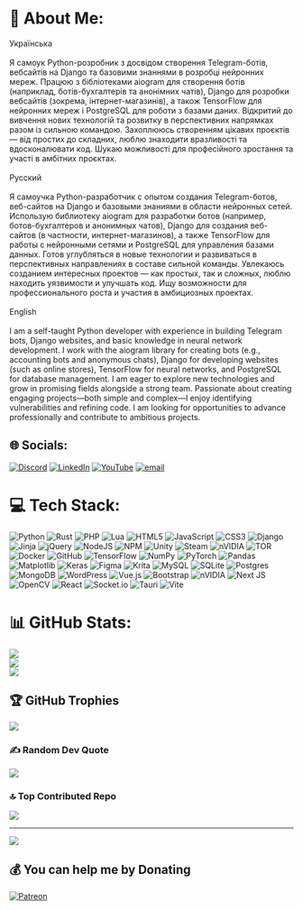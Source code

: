 # 💫 About Me:
Українська<br><br>Я самоук Python-розробник з досвідом створення Telegram-ботів, вебсайтів на Django та базовими знаннями в розробці нейронних мереж. Працюю з бібліотеками aiogram для створення ботів (наприклад, ботів-бухгалтерів та анонімних чатів), Django для розробки вебсайтів (зокрема, інтернет-магазинів), а також TensorFlow для нейронних мереж і PostgreSQL для роботи з базами даних. Відкритий до вивчення нових технологій та розвитку в перспективних напрямках разом із сильною командою. Захоплююсь створенням цікавих проєктів — від простих до складних, люблю знаходити вразливості та вдосконалювати код. Шукаю можливості для професійного зростання та участі в амбітних проєктах.<br><br>Русский<br><br>Я самоучка Python-разработчик с опытом создания Telegram-ботов, веб-сайтов на Django и базовыми знаниями в области нейронных сетей. Использую библиотеку aiogram для разработки ботов (например, ботов-бухгалтеров и анонимных чатов), Django для создания веб-сайтов (в частности, интернет-магазинов), а также TensorFlow для работы с нейронными сетями и PostgreSQL для управления базами данных. Готов углубляться в новые технологии и развиваться в перспективных направлениях в составе сильной команды. Увлекаюсь созданием интересных проектов — как простых, так и сложных, люблю находить уязвимости и улучшать код. Ищу возможности для профессионального роста и участия в амбициозных проектах.<br><br>English<br><br>I am a self-taught Python developer with experience in building Telegram bots, Django websites, and basic knowledge in neural network development. I work with the aiogram library for creating bots (e.g., accounting bots and anonymous chats), Django for developing websites (such as online stores), TensorFlow for neural networks, and PostgreSQL for database management. I am eager to explore new technologies and grow in promising fields alongside a strong team. Passionate about creating engaging projects—both simple and complex—I enjoy identifying vulnerabilities and refining code. I am looking for opportunities to advance professionally and contribute to ambitious projects.


## 🌐 Socials:
[![Discord](https://img.shields.io/badge/Discord-%237289DA.svg?logo=discord&logoColor=white)](https://discord.gg/aQ6jdpHr) [![LinkedIn](https://img.shields.io/badge/LinkedIn-%230077B5.svg?logo=linkedin&logoColor=white)](https://linkedin.com/in/%D0%BD%D0%B5%D0%B7%D0%B3%D0%BE%D0%B4%D1%8E%D0%BA-%D0%BC%D0%B8%D1%80%D0%BE%D1%81%D0%BB%D0%B0%D0%B2-4960a22a0/) [![YouTube](https://img.shields.io/badge/YouTube-%23FF0000.svg?logo=YouTube&logoColor=white)](https://youtube.com/@mirozr6707) [![email](https://img.shields.io/badge/Email-D14836?logo=gmail&logoColor=white)](mailto:miroslavnezgoduk8@gmail.com) 

# 💻 Tech Stack:
![Python](https://img.shields.io/badge/python-3670A0?style=for-the-badge&logo=python&logoColor=ffdd54) ![Rust](https://img.shields.io/badge/rust-%23000000.svg?style=for-the-badge&logo=rust&logoColor=white) ![PHP](https://img.shields.io/badge/php-%23777BB4.svg?style=for-the-badge&logo=php&logoColor=white) ![Lua](https://img.shields.io/badge/lua-%232C2D72.svg?style=for-the-badge&logo=lua&logoColor=white) ![HTML5](https://img.shields.io/badge/html5-%23E34F26.svg?style=for-the-badge&logo=html5&logoColor=white) ![JavaScript](https://img.shields.io/badge/javascript-%23323330.svg?style=for-the-badge&logo=javascript&logoColor=%23F7DF1E) ![CSS3](https://img.shields.io/badge/css3-%231572B6.svg?style=for-the-badge&logo=css3&logoColor=white) ![Django](https://img.shields.io/badge/django-%23092E20.svg?style=for-the-badge&logo=django&logoColor=white) ![Jinja](https://img.shields.io/badge/jinja-white.svg?style=for-the-badge&logo=jinja&logoColor=black) ![jQuery](https://img.shields.io/badge/jquery-%230769AD.svg?style=for-the-badge&logo=jquery&logoColor=white) ![NodeJS](https://img.shields.io/badge/node.js-6DA55F?style=for-the-badge&logo=node.js&logoColor=white) ![NPM](https://img.shields.io/badge/NPM-%23CB3837.svg?style=for-the-badge&logo=npm&logoColor=white) ![Unity](https://img.shields.io/badge/unity-%23000000.svg?style=for-the-badge&logo=unity&logoColor=white) ![Steam](https://img.shields.io/badge/steam-%23000000.svg?style=for-the-badge&logo=steam&logoColor=white) ![nVIDIA](https://img.shields.io/badge/nVIDIA-%2376B900.svg?style=for-the-badge&logo=nVIDIA&logoColor=white) ![TOR](https://img.shields.io/badge/tor-%237E4798.svg?style=for-the-badge&logo=tor-project&logoColor=white) ![Docker](https://img.shields.io/badge/docker-%230db7ed.svg?style=for-the-badge&logo=docker&logoColor=white) ![GitHub](https://img.shields.io/badge/github-%23121011.svg?style=for-the-badge&logo=github&logoColor=white) ![TensorFlow](https://img.shields.io/badge/TensorFlow-%23FF6F00.svg?style=for-the-badge&logo=TensorFlow&logoColor=white) ![NumPy](https://img.shields.io/badge/numpy-%23013243.svg?style=for-the-badge&logo=numpy&logoColor=white) ![PyTorch](https://img.shields.io/badge/PyTorch-%23EE4C2C.svg?style=for-the-badge&logo=PyTorch&logoColor=white) ![Pandas](https://img.shields.io/badge/pandas-%23150458.svg?style=for-the-badge&logo=pandas&logoColor=white) ![Matplotlib](https://img.shields.io/badge/Matplotlib-%23ffffff.svg?style=for-the-badge&logo=Matplotlib&logoColor=black) ![Keras](https://img.shields.io/badge/Keras-%23D00000.svg?style=for-the-badge&logo=Keras&logoColor=white) ![Figma](https://img.shields.io/badge/figma-%23F24E1E.svg?style=for-the-badge&logo=figma&logoColor=white) ![Krita](https://img.shields.io/badge/Krita-203759?style=for-the-badge&logo=krita&logoColor=EEF37B) ![MySQL](https://img.shields.io/badge/mysql-4479A1.svg?style=for-the-badge&logo=mysql&logoColor=white) ![SQLite](https://img.shields.io/badge/sqlite-%2307405e.svg?style=for-the-badge&logo=sqlite&logoColor=white) ![Postgres](https://img.shields.io/badge/postgres-%23316192.svg?style=for-the-badge&logo=postgresql&logoColor=white) ![MongoDB](https://img.shields.io/badge/MongoDB-%234ea94b.svg?style=for-the-badge&logo=mongodb&logoColor=white) ![WordPress](https://img.shields.io/badge/WordPress-%23117AC9.svg?style=for-the-badge&logo=WordPress&logoColor=white) ![Vue.js](https://img.shields.io/badge/vue.js-%2335495e.svg?style=for-the-badge&logo=vuedotjs&logoColor=%234FC08D) ![Bootstrap](https://img.shields.io/badge/bootstrap-%238511FA.svg?style=for-the-badge&logo=bootstrap&logoColor=white) ![nVIDIA](https://img.shields.io/badge/cuda-000000.svg?style=for-the-badge&logo=nVIDIA&logoColor=green) ![Next JS](https://img.shields.io/badge/Next-black?style=for-the-badge&logo=next.js&logoColor=white) ![OpenCV](https://img.shields.io/badge/opencv-%23white.svg?style=for-the-badge&logo=opencv&logoColor=white) ![React](https://img.shields.io/badge/react-%2320232a.svg?style=for-the-badge&logo=react&logoColor=%2361DAFB) ![Socket.io](https://img.shields.io/badge/Socket.io-black?style=for-the-badge&logo=socket.io&badgeColor=010101) ![Tauri](https://img.shields.io/badge/tauri-%2324C8DB.svg?style=for-the-badge&logo=tauri&logoColor=%23FFFFFF) ![Vite](https://img.shields.io/badge/vite-%23646CFF.svg?style=for-the-badge&logo=vite&logoColor=white)
# 📊 GitHub Stats:
![](https://github-readme-stats.vercel.app/api?username=Pril&theme=dark&hide_border=false&include_all_commits=false&count_private=false)<br/>
![](https://nirzak-streak-stats.vercel.app/?user=Miroslavchen&theme=dark&hide_border=false)<br/>
![](https://github-readme-stats.vercel.app/api/top-langs/?username=Miroslavchen&theme=dark&hide_border=false&include_all_commits=false&count_private=false&layout=compact)

## 🏆 GitHub Trophies
![](https://github-profile-trophy.vercel.app/?username=Miroslavchen&theme=radical&no-frame=false&no-bg=true&margin-w=4)

### ✍️ Random Dev Quote
![](https://quotes-github-readme.vercel.app/api?type=horizontal&theme=radical)

### 🔝 Top Contributed Repo
![](https://github-contributor-stats.vercel.app/api?username=Miroslavchen&limit=5&theme=dark&combine_all_yearly_contributions=true)

---
[![](https://visitcount.itsvg.in/api?id=Miroslavchen&icon=0&color=0)](https://visitcount.itsvg.in)

  ## 💰 You can help me by Donating
  [![Patreon](https://img.shields.io/badge/Patreon-F96854?style=for-the-badge&logo=patreon&logoColor=white)](https://www.patreon.com/c/Mirozr) 

  
<!-- Proudly created with GPRM ( https://gprm.itsvg.in ) -->
